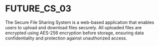# FUTURE_CS_03
The Secure File Sharing System is a web-based application that enables users to upload and download files securely. All uploaded files are encrypted using  AES-256 encryption before storage, ensuring data confidentiality and  protection against unauthorized access.
